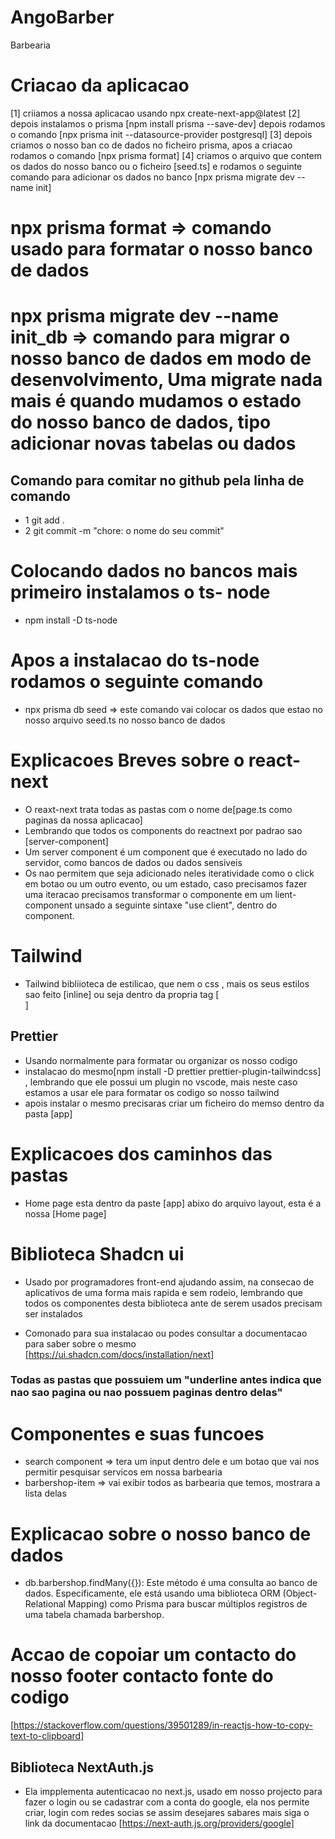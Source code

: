 # AngoBarber
 Barbearia

 # Criacao da aplicacao
 [1] criiamos a nossa aplicacao usando npx create-next-app@latest
 [2] depois instalamos o prisma  [npm install prisma --save-dev] depois rodamos o comando [npx prisma init --datasource-provider postgresql]
 [3] depois criamos o nosso ban co de dados no ficheiro prisma, apos a criacao rodamos o comando [npx prisma format]
 [4] criamos o arquivo que contem os dados do nosso banco ou o ficheiro [seed.ts] e rodamos o seguinte comando para adicionar os dados no banco [npx prisma migrate dev --name init]

 # npx prisma format => comando usado para formatar o nosso banco de dados

 # npx prisma migrate dev --name init_db =>  comando para migrar o nosso banco de dados em modo de desenvolvimento, Uma migrate nada mais é quando mudamos o estado do nosso banco de dados, tipo adicionar novas tabelas ou dados


## Comando para comitar no github pela linha de comando
* 1 git add .
* 2 git commit -m "chore: o nome do seu commit"

# Colocando dados no bancos mais primeiro instalamos o ts- node
* npm install -D ts-node

# Apos a instalacao do ts-node rodamos o seguinte comando
* npx prisma db seed => este comando vai colocar os dados que estao no nosso arquivo seed.ts no nosso banco de dados

# Explicacoes Breves sobre o react-next

* O reaxt-next trata todas as pastas com o nome de[page.ts como paginas da nossa aplicacao]
* Lembrando que todos os components do reactnext por padrao sao [server-component] 
* Um server component é um component que é executado no lado do servidor, como bancos de dados ou dados sensiveis
* Os nao permitem que seja adicionado neles iteratividade como o click em botao ou um outro evento, ou um estado, caso precisamos fazer uma iteracao precisamos transformar o componente em um lient-component unsado a seguinte sintaxe "use client", dentro do component.

# Tailwind

* Tailwind bibliioteca de estilicao, que nem o css , mais os seus estilos sao feito [inline] ou seja dentro da propria tag [<div className="text-sm">]

## Prettier
* Usando normalmente para formatar ou organizar os nosso codigo
* instalacao do mesmo[npm install -D prettier prettier-plugin-tailwindcss] , lembrando que ele possui um plugin no vscode, mais neste caso estamos a usar ele para formatar os codigo so nosso tailwind 
* apois instalar o mesmo precisaras criar um ficheiro do memso dentro da pasta [app]



# Explicacoes dos caminhos das pastas 
* Home page esta dentro da paste [app] abixo do arquivo layout, esta é a nossa [Home page]

# Biblioteca Shadcn ui
* Usado por programadores front-end ajudando assim, na consecao de aplicativos de uma forma mais rapida e sem rodeio, lembrando que todos os componentes desta biblioteca ante de serem usados precisam ser instalados

* Comonado para sua instalacao ou podes consultar a documentacao para saber sobre o mesmo [https://ui.shadcn.com/docs/installation/next]

### Todas as pastas que possuiem um "underline antes indica que nao sao pagina ou nao possuem paginas dentro delas"

# Componentes e suas funcoes
* search component => tera um input dentro dele e um botao que vai nos permitir pesquisar servicos em nossa barbearia
* barbershop-item => vai exibir todos as barbearia que temos, mostrara a lista delas


# Explicacao sobre o nosso banco de dados
* db.barbershop.findMany({}): Este método é uma consulta ao banco de dados. Especificamente, ele está usando uma biblioteca ORM (Object-Relational Mapping) como Prisma para buscar múltiplos registros de uma tabela chamada barbershop.

# Accao de copoiar um contacto do nosso footer contacto fonte do codigo
[https://stackoverflow.com/questions/39501289/in-reactjs-how-to-copy-text-to-clipboard]

## Biblioteca NextAuth.js 
* Ela impplementa autenticacao no next.js, usado em nosso projecto para fazer o login ou se cadastrar com a conta do google, ela nos permite criar, login com redes socias se assim desejares sabares mais siga o link da documentacao [https://next-auth.js.org/providers/google] 